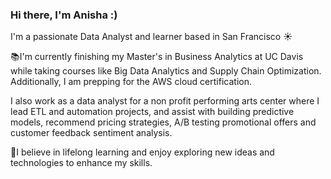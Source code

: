 ### Hi there,  I'm Anisha :)

I'm a passionate Data Analyst and learner based in San Francisco ☀️

📚I'm currently finishing my Master's in Business Analytics at UC Davis while taking courses like Big Data Analytics and Supply Chain Optimization. Additionally, I am prepping for the AWS cloud certification.

I also work as a data analyst for a non profit performing arts center where I lead ETL and automation projects, and assist with building predictive models, recommend pricing strategies, A/B testing promotional offers and customer feedback sentiment analysis.

🌱I believe in lifelong learning and enjoy exploring new ideas and technologies to enhance my skills.







